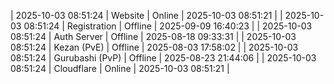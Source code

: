 | 2025-10-03 08:51:24 | Website | Online | 2025-10-03 08:51:21 |
| 2025-10-03 08:51:24 | Registration | Offline | 2025-09-09 16:40:23 |
| 2025-10-03 08:51:24 | Auth Server | Offline | 2025-08-18 09:33:31 |
| 2025-10-03 08:51:24 | Kezan (PvE) | Offline | 2025-08-03 17:58:02 |
| 2025-10-03 08:51:24 | Gurubashi (PvP) | Offline | 2025-08-23 21:44:06 |
| 2025-10-03 08:51:24 | Cloudflare | Online | 2025-10-03 08:51:21 |
